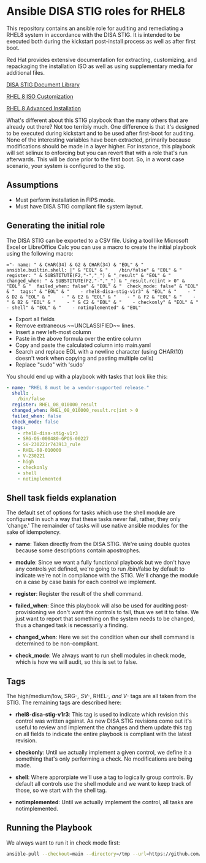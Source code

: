 # Ansible DISA STIG roles for RHEL8

This repository contains an ansible role for auditing and remediating a RHEL8 system in accordance with the DISA STIG. It is intended to be executed both during the kickstart post-install process as well as after first boot.

Red Hat provides extensive documentation for extracting, customizing, and repackaging the installation ISO as well as using supplementary media for additional files.

[DISA STIG Document Library](https://public.cyber.mil/stigs/downloads/)

[RHEL 8 ISO Customization](https://access.redhat.com/solutions/60959)

[RHEL 8 Advanced Installation](https://access.redhat.com/documentation/en-us/red_hat_enterprise_linux/8/html/performing_an_advanced_rhel_installation/index)

What's different about this STIG playbook than the many others that are already out there? Not too terribly much. One difference is that it's designed to be executed during kickstart and to be used after first-boot for auditing. None of the interesting variables have been extracted, primarily because modifications should be made in a layer higher. For instance, this playbook will set selinux to enforcing but you can revert that with a role that's run afterwards. This will be done prior to the first boot. So, in a worst case scenario, your system is configured to the stig.

## Assumptions

* Must perform installation in FIPS mode.
* Must have DISA STIG compliant file system layout.

## Generating the initial role

The DISA STIG can be exported to a CSV file. Using a tool like Microsoft Excel or LibreOffice Calc you can use a macro to create the initial playbook using the following macro:

```Excel
="- name: " & CHAR(34) & G2 & CHAR(34) & "EOL" & "  ansible.builtin.shell: |" & "EOL" & "    /bin/false" & "EOL" & "  register: " & SUBSTITUTE(F2,"-","_") & "_result" & "EOL" & "  changed_when: " & SUBSTITUTE(F2,"-","_") & "_result.rc|int > 0" & "EOL" & "  failed_when: false" & "EOL" & "  check_mode: false" & "EOL" & "  tags:" & "EOL" & "    - rhel8-disa-stig-v1r3" & "EOL" & "    - " & D2 & "EOL" & "    - " & E2 & "EOL" & "    - " & F2 & "EOL" & "    - " & B2 & "EOL" & "    - " & C2 & "EOL" & "    - checkonly" & "EOL" & "    - shell" & "EOL" & "    - notimplemented" & "EOL"
```

* Export all fields
* Remove extraneous \~\~UNCLASSIFIED\~\~ lines.
* Insert a new left-most column
* Paste in the above formula over the entire column
* Copy and paste the calculated column into main.yaml
* Search and replace EOL with a newline character (using CHAR(10) doesn't work when copying and pasting multiple cells)
* Replace "sudo" with 'sudo'

You should end up with a playbook with tasks that look like this:

```yaml
- name: "RHEL 8 must be a vendor-supported release."
  shell: ,
    /bin/false
  register: RHEL_08_010000_result
  changed_when: RHEL_08_010000_result.rc|int > 0
  failed_when: false
  check_mode: false
  tags:
    - rhel8-disa-stig-v1r3
    - SRG-OS-000480-GPOS-00227
    - SV-230221r743913_rule
    - RHEL-08-010000
    - V-230221
    - high
    - checkonly
    - shell
    - notimplemented
```

## Shell task fields explanation

The default set of options for tasks which use the shell module are configured in such a way that these tasks never fail, rather, they only 'change.' The remainder of tasks will use native ansible modules for the sake of idempotency.

- **name**: Taken directly from the DISA STIG. We're using double quotes because some descriptions contain apostrophes.

- **module**: Since we want a fully functional playbook but we don't have any controls yet defined, we're going to run /bin/false by default to indicate we're not in compliance with the STIG. We'll change the module on a case by case basis for each control we implement.

- **register**: Register the result of the shell command.

- **failed_when**: Since this playbook will also be used for auditing post-provisioning we don't want the controls to fail, thus we set it to false. We just want to report that something on the system needs to be changed, thus a changed task is necessarily a finding.

- **changed_when**: Here we set the condition when our shell command is determined to be non-compliant.

- **check_mode**: We always want to run shell modules in check mode, which is how we will audit, so this is set to false.

## Tags

The high/medium/low, SRG-*, SV-*, RHEL-*, and V-* tags are all taken from the STIG. The remaining tags are described here:

- **rhel8-disa-stig-v1r3**: This tag is used to indicate which revision this control was written against. As new DISA STIG revisions come out it's useful to review and implement the changes and them update this tag on all fields to indicate the entire playbook is compliant with the latest revision.

- **checkonly**: Until we actually implement a given control, we define it a something that's only performing a check. No modifications are being made.

- **shell**: Where approrpiate we'll use a tag to logically group controls. By default all controls use the shell module and we want to keep track of those, so we start with the shell tag.

- **notimplemented**: Until we actually implement the control, all tasks are notimplemented.

## Running the Playbook

We always want to run it in check mode first:

```Bash
ansible-pull --checkout=main --directory=/tmp --url=https://github.com/tazerdev/disa-stig.git --check --skip-tags=notimplemented
```
